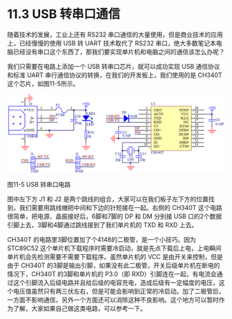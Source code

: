 # 11.3 USB 转串口通信

随着技术的发展，工业上还有 RS232 串口通信的大量使用，但是商业技术的应用上，已经慢慢的使用 USB 转 UART 技术取代了 RS232 串口，绝大多数笔记本电脑已经没有串口这个东西了，那我们要实现单片机和电脑之间的通信该怎么办呢？

我们只需要在电路上添加一个 USB 转串口芯片，就可以成功实现 USB 通信协议和标准 UART 串行通信协议的转换，在我们的开发板上，我们使用的是 CH340T 这个芯片，如图11-5所示。 

![](images/38.png)

图11-5 USB 转串口电路

图中左下方 J1 和 J2 是两个跳线的组合，大家可以在我们板子左下方的位置找到，我们需要用跳线帽把中间和下边的针短接在一起。右侧的 CH340T 这个电路很简单，把电源、晶振接好后，6脚和7脚的 DP 和 DM 分别接 USB 口的2个数据引脚上去，3脚和4脚通过跳线接到了我们单片机的 TXD 和 RXD 上去。

CH340T 的电路里3脚位置加了个4148的二极管，是一个小技巧。因为 STC89C52 这个单片机下载程序时需要冷启动，就是先点下载后上电，上电瞬间单片机会先检测需要不需要下载程序。虽然单片机的 VCC 是由开关来控制，但是由于 CH340T 的3脚是输出引脚，如果没有此二极管，开关后级单片机在断电的情况下，CH340T 的3脚和单片机的 P3.0（即 RXD）引脚连在一起，有电流会通过这个引脚流入后级电路并且给后级的电容充电，造成后级有一定幅度的电压，这个电压值虽然只有两三伏左右，但是可能会影响到正常的冷启动。加了二极管后，一方面不影响通信，另外一个方面还可以消除这种不良影响。这个地方可以暂时作为了解，大家如果自己做这类电路，可以参考一下。 